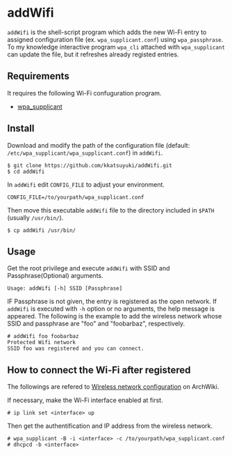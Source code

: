 
# addWifi

`addWifi` is the shell-script program which adds the new Wi-Fi entry 
to assigned configuration file (ex. `wpa_supplicant.conf`) 
using `wpa_passphrase`. 
To my knowledge interactive program `wpa_cli` attached with `wpa_supplicant` 
can update the file, but it refreshes already registed entries.

## Requirements

It requires the following Wi-Fi confuguration program.

-   [wpa\_supplicant](https://w1.fi/wpa_supplicant/)

## Install

Download and modify the path of the configuration file
(default: `/etc/wpa_supplicant/wpa_supplicant.conf`) 
in `addWifi`.

    $ git clone https://github.com/kkatsuyuki/addWifi.git
    $ cd addWifi
    
In `addWifi` edit `CONFIG_FILE` to adjust your environment.

    CONFIG_FILE=/to/yourpath/wpa_supplicant.conf
Then move this executable `addWifi` file to the directory included in `$PATH` (usually `/usr/bin/`).

    $ cp addWifi /usr/bin/

## Usage

Get the root privilege and execute `addWifi` 
with SSID and Passphrase(Optional) arguments. 

    Usage: addWifi [-h] SSID [Passphrase]

IF Passphrase is not given, the entry is registered as the open network.
If `addWifi` is executed with `-h` option or no arguments, the help 
message is appeared.
The following is the example to add the wireless
network whose SSID and passphrase are "foo" and "foobarbaz", respectively.

    # addWifi foo foobarbaz
    Protected Wifi network
    SSID foo was registered and you can connect.

## How to connect the Wi-Fi after registered

The followings are refered to [Wireless network configuration](https://wiki.archlinux.org/index.php/Wireless_network_configuration) on ArchWiki. 

If necessary, make the Wi-Fi interface enabled at first.

    # ip link set <interface> up
    
Then get the authentification and IP address from the wireless network.

    # wpa_supplicant -B -i <interface> -c /to/yourpath/wpa_supplicant.conf
    # dhcpcd -b <interface>
